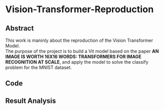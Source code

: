 # Vision-Transformer-Reproduction
## Abstract
This work is maninly about the reproduction of the Vision Transformer Model.  
The purpose of the project is to build a Vit model based on the paper **AN IMAGE IS WORTH 16X16 WORDS: TRANSFORMERS FOR IMAGE RECOGNITION AT SCALE**, and apply the model to solve the classify problem for the MNIST dataset.

## Code 


## Result Analysis
